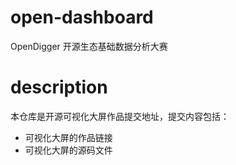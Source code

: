 # open-dashboard
OpenDigger 开源生态基础数据分析大赛

# description
本仓库是开源可视化大屏作品提交地址，提交内容包括：
- 可视化大屏的作品链接
- 可视化大屏的源码文件
